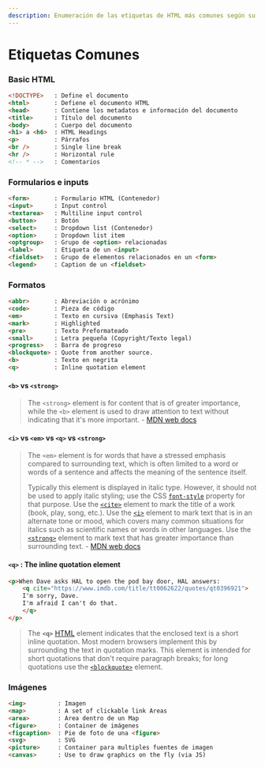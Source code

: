 ```yaml
---
description: Enumeración de las etiquetas de HTML más comunes según su tipo.
---
```


# Etiquetas Comunes

### Basic HTML

```html
<!DOCTYPE>   : Define el documento
<html>       : Defiene el documento HTML
<head>       : Contiene los metadatos e información del documento
<title>      : Título del documento
<body>       : Cuerpo del documento
<h1> a <h6>  : HTML Headings
<p>          : Párrafos
<br />       : Single line break
<hr />       : Horizontal rule
<!-- * -->   : Comentarios

```

### Formularios e inputs

```html
<form>       : Formulario HTML (Contenedor)
<input>      : Input control
<textarea>   : Multiline input control
<button>     : Botón
<select>     : Dropdown list (Contenedor)
<option>     : Dropdown list item
<optgroup>   : Grupo de <option> relacionadas
<label>      : Etiqueta de un <input>
<fieldset>   : Grupo de elementos relacionados en un <form>
<legend>     : Caption de un <fieldset>
```

### Formatos

```html
<abbr>       : Abreviación o acrónimo
<code>       : Pieza de código
<em>         : Texto en cursiva (Emphasis Text)
<mark>       : Highlighted
<pre>        : Texto Preformateado
<small>      : Letra pequeña (Copyright/Texto legal)
<progress>   : Barra de progreso
<blockquote> : Quote from another source.
<b>          : Texto en negrita
<q>          : Inline quotation element
```

#### `<b>` vs `<strong>`

> The `<strong>` element is for content that is of greater importance, while the `<b>` element is used to draw attention to text without indicating that it's more important. - [MDN web docs](https://developer.mozilla.org/en-US/docs/Web/HTML/Element/strong)

#### `<i>` vs `<em>` vs `<q>` vs `<strong>`

> The `<em>` element is for words that have a stressed emphasis compared to surrounding text, which is often limited to a word or words of a sentence and affects the meaning of the sentence itself.
>
> Typically this element is displayed in italic type. However, it should not be used to apply italic styling; use the CSS [`font-style`](https://developer.mozilla.org/en-US/docs/Web/CSS/font-style) property for that purpose. Use the [`<cite>`](https://developer.mozilla.org/en-US/docs/Web/HTML/Element/cite) element to mark the title of a work (book, play, song, etc.). Use the [`<i>`](https://developer.mozilla.org/en-US/docs/Web/HTML/Element/i) element to mark text that is in an alternate tone or mood, which covers many common situations for italics such as scientific names or words in other languages. Use the [`<strong>`](https://developer.mozilla.org/en-US/docs/Web/HTML/Element/strong) element to mark text that has greater importance than surrounding text. - [MDN web docs](https://developer.mozilla.org/en-US/docs/Web/HTML/Element/em)

#### `<q>` : The inline quotation element

```html
<p>When Dave asks HAL to open the pod bay door, HAL answers: 
    <q cite="https://www.imdb.com/title/tt0062622/quotes/qt0396921">
    I'm sorry, Dave. 
    I'm afraid I can't do that.
    </q>
</p>
```

> The **`<q>`** [HTML](https://developer.mozilla.org/en-US/docs/Web/HTML) element indicates that the enclosed text is a short inline quotation. Most modern browsers implement this by surrounding the text in quotation marks. This element is intended for short quotations that don't require paragraph breaks; for long quotations use the [`<blockquote>`](https://developer.mozilla.org/en-US/docs/Web/HTML/Element/blockquote) element.

### Imágenes

```html
<img>         : Imagen
<map>         : A set of clickable link Areas
<area>        : Area dentro de un Map
<figure>      : Container de imágenes
<figcaption>  : Pie de foto de una <figure>
<svg>         : SVG
<picture>     : Container para multiples fuentes de imagen
<canvas>      : Use to draw graphics on the fly (via JS)
```
